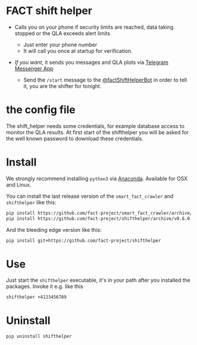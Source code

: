 # FACT shift helper

* Calls you on your phone if security limits are
reached, data taking stopped or the QLA exceeds alert limits

    * Just enter your phone number
    * It will call you once at startup for verification.

* *If you want*, it sends you messages and QLA plots via [Telegram Messenger App](https://telegram.org/)

    * Send the `/start` message to the [@factShiftHelperBot](https://telegram.me/factShiftHelperBot) in order to tell it, you are the shifter for tonight.


# the config file

The shift_helper needs some credentials, for example database access to
monitor the QLA results.
At first start of the shifthelper you will be asked for the well known password
to download these credentials.

# Install 

We strongly recommend installing `python3` via [Anaconda](https://www.continuum.io/downloads). 
Available for OSX and Linux.

You can install the last release version of the `smart_fact_crawler` and `shifthelper` like this:

```bash
pip install https://github.com/fact-project/smart_fact_crawler/archive/v0.0.2.tar.gz
pip install https://github.com/fact-project/shifthelper/archive/v0.6.0.tar.gz
```

And the bleeding edge version like this:

```bash
pip install git+https://github.com/fact-project/shifthelper
```



# Use


Just start the `shifthelper` executable, it's in your path after you installed the packages.
Invoke it e.g. like this

```bash
shifthelper +4123456789
```


# Uninstall

```
pip uninstall shifthelper
```
